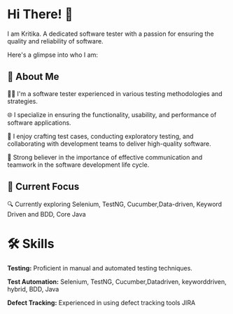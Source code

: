# Hi There! 👋
I am Kritika. A dedicated software tester with a passion for ensuring the quality and reliability of software. 

Here's a glimpse into who I am:

## 🚀 About Me
👩‍💻 I'm a software tester experienced in various testing methodologies and strategies.

🌐 I specialize in ensuring the functionality, usability, and performance of software applications.

🧪 I enjoy crafting test cases, conducting exploratory testing, and collaborating with development teams to deliver high-quality software.

🤝 Strong believer in the importance of effective communication and teamwork in the software development life cycle.


## 🌱 Current Focus

 🔍 Currently exploring Selenium, TestNG, Cucumber,Data-driven, Keyword Driven and BDD, Core Java

# 🛠️ Skills

**Testing:** Proficient in manual and automated testing techniques.

**Test Automation:** Selenium, TestNG, Cucumber,Datadriven, keyworddriven, hybrid, BDD, Java

**Defect Tracking:** Experienced in using defect tracking tools JIRA


